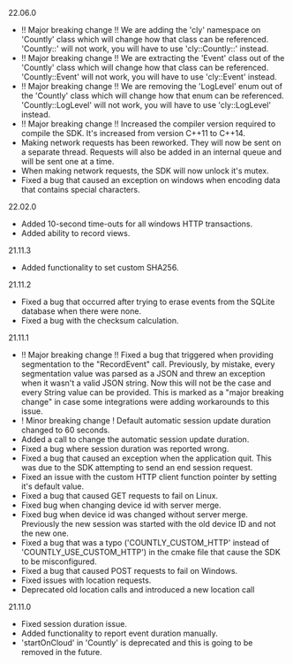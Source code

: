 22.06.0
* !! Major breaking change !! We are adding the 'cly' namespace on 'Countly' class which will change how that class can be referenced. 'Countly::' will not work, you will have to use 'cly::Countly::' instead.
* !! Major breaking change !! We are extracting the 'Event' class out of the 'Countly' class which will change how that class can be referenced. 'Countly::Event' will not work, you will have to use 'cly::Event' instead.
* !! Major breaking change !! We are removing the 'LogLevel' enum out of the 'Countly' class which will change how that enum can be referenced. 'Countly::LogLevel' will not work, you will have to use 'cly::LogLevel' instead.
* !! Major breaking change !! Increased the compiler version required to compile the SDK. It's increased from version C++11 to C++14.
* Making network requests has been reworked. They will now be sent on a separate thread. Requests will also be added in an internal queue and will be sent one at a time.
* When making network requests, the SDK will now unlock it's mutex.
* Fixed a bug that caused an exception on windows when encoding data that contains special characters. 

22.02.0
* Added 10-second time-outs for all windows HTTP transactions.
* Added ability to record views.

21.11.3
* Added functionality to set custom SHA256.

21.11.2
* Fixed a bug that occurred after trying to erase events from the SQLite database when there were none.
* Fixed a bug with the checksum calculation.

21.11.1
* !! Major breaking change !! Fixed a bug that triggered when providing segmentation to the "RecordEvent" call. Previously, by mistake, every segmentation value was parsed as a JSON and threw an exception when it wasn't a valid JSON string. Now this will not be the case and every String value can be provided. This is marked as a "major breaking change" in case some integrations were adding workarounds to this issue.
* ! Minor breaking change ! Default automatic session update duration changed to 60 seconds.
* Added a call to change the automatic session update duration.
* Fixed a bug where session duration was reported wrong.
* Fixed a bug that caused an exception when the application quit. This was due to the SDK attempting to send an end session request.
* Fixed an issue with the custom HTTP client function pointer by setting it's default value.
* Fixed a bug that caused GET requests to fail on Linux.
* Fixed bug when changing device id with server merge.
* Fixed bug when device id was changed without server merge. Previously the new session was started with the old device ID and not the new one.
* Fixed a bug that was a typo ('COUNTLY_CUSTOM_HTTP' instead of 'COUNTLY_USE_CUSTOM_HTTP') in the cmake file that cause the SDK to be misconfigured. 
* Fixed a bug that caused POST requests to fail on Windows.
* Fixed issues with location requests.
* Deprecated old location calls and introduced a new location call

21.11.0
* Fixed session duration issue.
* Added functionality to report event duration manually.
* 'startOnCloud' in 'Countly' is deprecated and this is going to be removed in the future.
